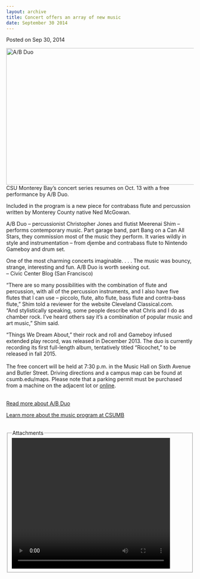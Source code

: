 ```yaml
---
layout: archive
title: Concert offers an array of new music
date: September 30 2014
---
```





<span class="date">Posted on Sep 30, 2014    </span>
<p><img alt="A/B Duo" src="http://news.csumb.edu/sites/default/files/65/attachments/news/images/ab_duo_for_web.jpg" style="width:550px; height:366px; float:left"/></p>
<p>CSU Monterey Bay&#x2019;s concert series resumes on Oct. 13 with a free
performance by A/B Duo.</p>
<p>Included in the program is a new piece for contrabass flute and
percussion written by Monterey County native Ned McGowan.</p>
<p>A/B Duo &#x2013; percussionist Christopher Jones and flutist Meerenai
Shim &#x2013; performs contemporary music. Part garage band, part Bang on
a Can All Stars, they commission most of the music they perform. It
varies wildly in style and instrumentation &#x2013; from djembe and
contrabass flute to Nintendo Gameboy and drum set.</p>
<p class="pullquote">One of the most charming concerts imaginable.
. . . The music was bouncy, strange, interesting and fun. A/B Duo
is worth seeking out.<br>
&#x2013; Civic Center Blog (San Francisco)</br></p>
<p>&#x201C;There are so many possibilities with the combination of flute
and percussion, with all of the percussion instruments, and I also
have five flutes that I can use &#x2013; piccolo, flute, alto flute, bass
flute and contra-bass flute,&#x201D; Shim told a reviewer for the website
Cleveland Classical.com.<br>
&#x201C;And stylistically speaking, some people describe what Chris and I
do as chamber rock. I&#x2019;ve heard others say it&#x2019;s a combination of
popular music and art music,&#x201D; Shim said.</br></p>
<p>&#x201C;Things We Dream About,&#x201D; their rock and roll and Gameboy infused
extended play record, was released in December 2013. The duo is
currently recording its first full-length album, tentatively titled
&#x201C;Ricochet,&#x201D; to be released in fall 2015.<br>
<br>
The free concert will be held at 7:30 p.m. in the Music Hall on
Sixth Avenue and Butler Street. Driving directions and a campus map
can be found at csumb.edu/maps. Please note that a parking permit
must be purchased from a machine on the adjacent lot or <a href="http://parking.csumb.edu/buy-permit" rel="nofollow">online</a>.</br></br></p>
<p><a href="http://abduo.net" rel="nofollow">Read more about A/B
Duo</a></p>
<p><a href="http://mpa.csumb.edu" rel="nofollow">Learn more about
the music program at CSUMB</a><br>
&#xA0;</br></p>
<fieldset class="fieldgroup group-attachments">
<legend>Attachments</legend>
<div class="field field-type-emvideo field-field-attach-video">
<div class="field-items">
<div class="field-item odd">
<div class="emvideo emvideo-video emvideo-youtube">
<div class="emfield-emvideo emfield-emvideo-youtube">
<div id="emvideo-youtube-flash-wrapper-1">
<!--<object type="application/x-shockwave-flash" height="350" width="425" data="http://www.youtube.com/v/FVrJK6c9h78&amp;rel=0&amp;enablejsapi=1&amp;playerapiid=ytplayer&amp;fs=1" id="emvideo-youtube-flash-1">
          <param name="movie" value="http://www.youtube.com/v/FVrJK6c9h78&amp;rel=0&amp;enablejsapi=1&amp;playerapiid=ytplayer&amp;fs=1" />
          <param name="allowScriptAccess" value="sameDomain"/>
          <param name="quality" value="best"/>
          <param name="allowFullScreen" value="true"/>
          <param name="bgcolor" value="#FFFFFF"/>
          <param name="scale" value="noScale"/>
          <param name="salign" value="TL"/>
          <param name="FlashVars" value="playerMode=embedded" />
          <param name="wmode" value="transparent" />
        </object>-->
<video controls="" width="425" height="350">
</video></div></div></div></div></div></div></fieldset>